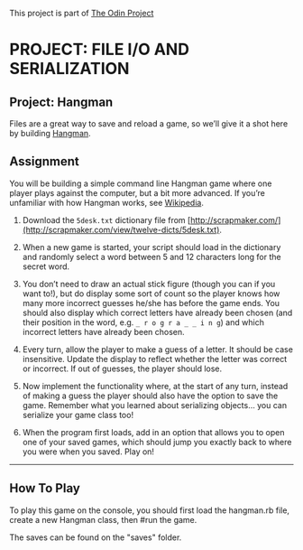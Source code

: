 This project is part of [The Odin Project](https://www.theodinproject.com/courses/ruby-programming/lessons/file-i-o-and-serialization-ruby-programming)

# PROJECT: FILE I/O AND SERIALIZATION

## Project: Hangman

Files are a great way to save and reload a game, so we’ll give it a shot here by building [Hangman](https://en.wikipedia.org/wiki/Hangman_(game)).


## Assignment

You will be building a simple command line Hangman game where one player plays against the computer, but a bit more advanced. If you’re unfamiliar with how Hangman works, see [Wikipedia](http://en.wikipedia.org/wiki/Hangman_(game)).

1. Download the `5desk.txt` dictionary file from [http://scrapmaker.com/](http://scrapmaker.com/view/twelve-dicts/5desk.txt).

2. When a new game is started, your script should load in the dictionary and randomly select a word between 5 and 12 characters long for the secret word.

3. You don’t need to draw an actual stick figure (though you can if you want to!), but do display some sort of count so the player knows how many more incorrect guesses he/she has before the game ends. You should also display which correct letters have already been chosen (and their position in the word, e.g. `_ r o g r a _ _ i n g`) and which incorrect letters have already been chosen.

4. Every turn, allow the player to make a guess of a letter. It should be case insensitive. Update the display to reflect whether the letter was correct or incorrect. If out of guesses, the player should lose.

5. Now implement the functionality where, at the start of any turn, instead of making a guess the player should also have the option to save the game. Remember what you learned about serializing objects… you can serialize your game class too!

6. When the program first loads, add in an option that allows you to open one of your saved games, which should jump you exactly back to where you were when you saved. Play on!

---

## How To Play

To play this game on the console, you should first load the hangman.rb file, create a new Hangman class, then #run the game.

The saves can be found on the "saves" folder.